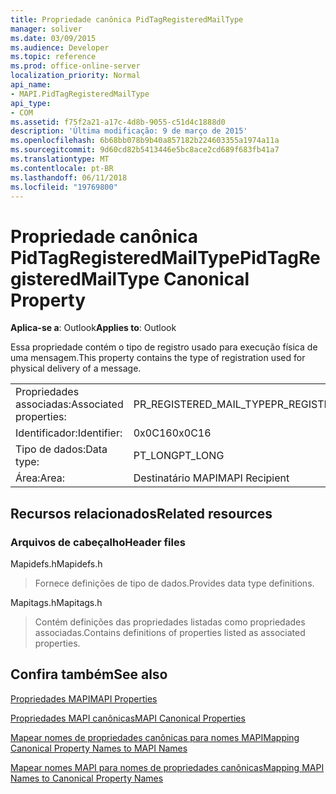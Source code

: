 ```yaml
---
title: Propriedade canônica PidTagRegisteredMailType
manager: soliver
ms.date: 03/09/2015
ms.audience: Developer
ms.topic: reference
ms.prod: office-online-server
localization_priority: Normal
api_name:
- MAPI.PidTagRegisteredMailType
api_type:
- COM
ms.assetid: f75f2a21-a17c-4d8b-9055-c51d4c1888d0
description: 'Última modificação: 9 de março de 2015'
ms.openlocfilehash: 6b68bb078b9b40a857182b224603355a1974a11a
ms.sourcegitcommit: 9d60cd82b5413446e5bc8ace2cd689f683fb41a7
ms.translationtype: MT
ms.contentlocale: pt-BR
ms.lasthandoff: 06/11/2018
ms.locfileid: "19769800"
---
```

# <a name="pidtagregisteredmailtype-canonical-property"></a><span data-ttu-id="e4202-103">Propriedade canônica PidTagRegisteredMailType</span><span class="sxs-lookup"><span data-stu-id="e4202-103">PidTagRegisteredMailType Canonical Property</span></span>

  
  
<span data-ttu-id="e4202-104">**Aplica-se a**: Outlook</span><span class="sxs-lookup"><span data-stu-id="e4202-104">**Applies to**: Outlook</span></span> 
  
<span data-ttu-id="e4202-105">Essa propriedade contém o tipo de registro usado para execução física de uma mensagem.</span><span class="sxs-lookup"><span data-stu-id="e4202-105">This property contains the type of registration used for physical delivery of a message.</span></span>
  
|||
|:-----|:-----|
|<span data-ttu-id="e4202-106">Propriedades associadas:</span><span class="sxs-lookup"><span data-stu-id="e4202-106">Associated properties:</span></span>  <br/> |<span data-ttu-id="e4202-107">PR_REGISTERED_MAIL_TYPE</span><span class="sxs-lookup"><span data-stu-id="e4202-107">PR_REGISTERED_MAIL_TYPE</span></span>  <br/> |
|<span data-ttu-id="e4202-108">Identificador:</span><span class="sxs-lookup"><span data-stu-id="e4202-108">Identifier:</span></span>  <br/> |<span data-ttu-id="e4202-109">0x0C16</span><span class="sxs-lookup"><span data-stu-id="e4202-109">0x0C16</span></span>  <br/> |
|<span data-ttu-id="e4202-110">Tipo de dados:</span><span class="sxs-lookup"><span data-stu-id="e4202-110">Data type:</span></span>  <br/> |<span data-ttu-id="e4202-111">PT_LONG</span><span class="sxs-lookup"><span data-stu-id="e4202-111">PT_LONG</span></span>  <br/> |
|<span data-ttu-id="e4202-112">Área:</span><span class="sxs-lookup"><span data-stu-id="e4202-112">Area:</span></span>  <br/> |<span data-ttu-id="e4202-113">Destinatário MAPI</span><span class="sxs-lookup"><span data-stu-id="e4202-113">MAPI Recipient</span></span>  <br/> |
   
## <a name="related-resources"></a><span data-ttu-id="e4202-114">Recursos relacionados</span><span class="sxs-lookup"><span data-stu-id="e4202-114">Related resources</span></span>

### <a name="header-files"></a><span data-ttu-id="e4202-115">Arquivos de cabeçalho</span><span class="sxs-lookup"><span data-stu-id="e4202-115">Header files</span></span>

<span data-ttu-id="e4202-116">Mapidefs.h</span><span class="sxs-lookup"><span data-stu-id="e4202-116">Mapidefs.h</span></span>
  
> <span data-ttu-id="e4202-117">Fornece definições de tipo de dados.</span><span class="sxs-lookup"><span data-stu-id="e4202-117">Provides data type definitions.</span></span>
    
<span data-ttu-id="e4202-118">Mapitags.h</span><span class="sxs-lookup"><span data-stu-id="e4202-118">Mapitags.h</span></span>
  
> <span data-ttu-id="e4202-119">Contém definições das propriedades listadas como propriedades associadas.</span><span class="sxs-lookup"><span data-stu-id="e4202-119">Contains definitions of properties listed as associated properties.</span></span>
    
## <a name="see-also"></a><span data-ttu-id="e4202-120">Confira também</span><span class="sxs-lookup"><span data-stu-id="e4202-120">See also</span></span>



[<span data-ttu-id="e4202-121">Propriedades MAPI</span><span class="sxs-lookup"><span data-stu-id="e4202-121">MAPI Properties</span></span>](mapi-properties.md)
  
[<span data-ttu-id="e4202-122">Propriedades MAPI canônicas</span><span class="sxs-lookup"><span data-stu-id="e4202-122">MAPI Canonical Properties</span></span>](mapi-canonical-properties.md)
  
[<span data-ttu-id="e4202-123">Mapear nomes de propriedades canônicas para nomes MAPI</span><span class="sxs-lookup"><span data-stu-id="e4202-123">Mapping Canonical Property Names to MAPI Names</span></span>](mapping-canonical-property-names-to-mapi-names.md)
  
[<span data-ttu-id="e4202-124">Mapear nomes MAPI para nomes de propriedades canônicas</span><span class="sxs-lookup"><span data-stu-id="e4202-124">Mapping MAPI Names to Canonical Property Names</span></span>](mapping-mapi-names-to-canonical-property-names.md)

